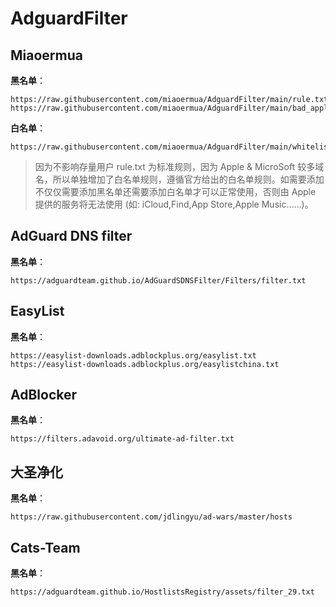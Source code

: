 # AdguardFilter


## Miaoermua

**黑名单**：

```
https://raw.githubusercontent.com/miaoermua/AdguardFilter/main/rule.txt
https://raw.githubusercontent.com/miaoermua/AdguardFilter/main/bad_apple.txt
```

**白名单**：

```
https://raw.githubusercontent.com/miaoermua/AdguardFilter/main/whitelist.txt
```

> 因为不影响存量用户 rule.txt 为标准规则，因为 Apple & MicroSoft 较多域名，所以单独增加了白名单规则，遵循官方给出的白名单规则。如需要添加不仅仅需要添加黑名单还需要添加白名单才可以正常使用，否则由 Apple 提供的服务将无法使用 (如: iCloud,Find,App Store,Apple Music……)。

## AdGuard DNS filter

**黑名单**：

```
https://adguardteam.github.io/AdGuardSDNSFilter/Filters/filter.txt
```

## EasyList

**黑名单**：

```
https://easylist-downloads.adblockplus.org/easylist.txt
https://easylist-downloads.adblockplus.org/easylistchina.txt
```

## AdBlocker

**黑名单**：

```
https://filters.adavoid.org/ultimate-ad-filter.txt
```

## 大圣净化

**黑名单**：

```
https://raw.githubusercontent.com/jdlingyu/ad-wars/master/hosts
```

## Cats-Team

**黑名单**：

```
https://adguardteam.github.io/HostlistsRegistry/assets/filter_29.txt
```

